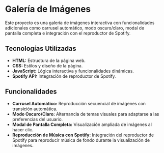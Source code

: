 # Galería de Imágenes

Este proyecto es una galería de imágenes interactiva con funcionalidades adicionales como carrusel automático, modo oscuro/claro, modal de pantalla completa e integración con el reproductor de Spotify.

## Tecnologías Utilizadas

* **HTML:** Estructura de la página web.
* **CSS:** Estilos y diseño de la página.
* **JavaScript:** Lógica interactiva y funcionalidades dinámicas.
* **Spotify API:** Integración de reproductor de Spotify.

## Funcionalidades

* **Carrusel Automático:** Reproducción secuencial de imágenes con transición automática.
* **Modo Oscuro/Claro:** Alternancia de temas visuales para adaptarse a las preferencias del usuario.
* **Modal de Pantalla Completa:** Visualización ampliada de imágenes al hacer clic.
* **Reproducción de Música con Spotify:** Integración del reproductor de Spotify para reproducir música de fondo durante la visualización de imágenes.

